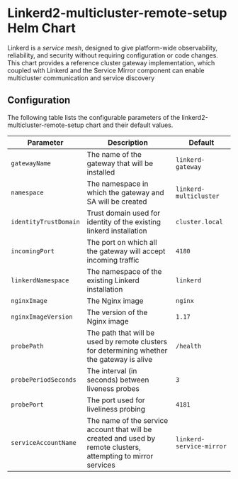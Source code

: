 
# Linkerd2-multicluster-remote-setup Helm Chart

Linkerd is a *service mesh*, designed to give platform-wide observability,
reliability, and security without requiring configuration or code changes. This
chart provides a reference cluster gateway implementation, which coupled with
Linkerd and the Service Mirror component can enable multicluster communication
and service discovery

## Configuration

The following table lists the configurable parameters of the
linkerd2-multicluster-remote-setup chart and their default values.

| Parameter                | Description                                                                                                     | Default                |
|--------------------------|-----------------------------------------------------------------------------------------------------------------|------------------------|
|`gatewayName`             | The name of the gateway that will be installed                                                                  | `linkerd-gateway`      |
|`namespace`               | The namespace in which the gateway and SA will be created                                                       |`linkerd-multicluster`  |
|`identityTrustDomain`     | Trust domain used for identity of the existing linkerd installation                                             |`cluster.local`         |
|`incomingPort`            | The port on which all the gateway will accept incoming traffic                                                  |`4180`                    |
|`linkerdNamespace`        | The namespace of the existing Linkerd installation                                                              |`linkerd`               |
|`nginxImage`              | The Nginx image                                                                                                 |`nginx`                 |
|`nginxImageVersion`       | The version of the Nginx image                                                                                  |`1.17`                  |
|`probePath`               | The path that will be used by remote clusters for determining whether the gateway is alive                  |`/health`               |
|`probePeriodSeconds`      | The interval (in seconds) between liveness probes                                                               |`3`                     |
|`probePort`               | The port used for liveliness probing                                                                            |`4181`                    |
|`serviceAccountName`      | The name of the service account that will be created and used by remote clusters, attempting to mirror services |`linkerd-service-mirror`|
